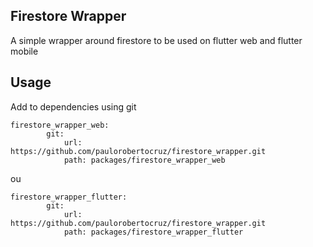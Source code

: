 ## Firestore Wrapper

A simple wrapper around firestore to be used on flutter web and flutter mobile


## Usage

Add to dependencies using git

```
firestore_wrapper_web:
        git:
            url: https://github.com/paulorobertocruz/firestore_wrapper.git
            path: packages/firestore_wrapper_web
```

ou

```
firestore_wrapper_flutter:
        git:
            url: https://github.com/paulorobertocruz/firestore_wrapper.git
            path: packages/firestore_wrapper_flutter
```
